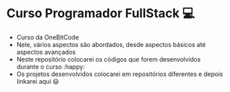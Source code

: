 # Curso Programador FullStack :computer:

* Curso da OneBitCode
* Nele, vários aspectos são abordados, desde aspectos básicos até aspectos avançados
* Neste repositório colocarei os códigos que forem desenvolvidos durante o curso :happy:
* Os projetos desenvolvidos colocarei em repositórios diferentes e depois linkarei aqui :smiley:
